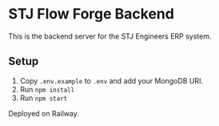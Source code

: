 
# STJ Flow Forge Backend

This is the backend server for the STJ Engineers ERP system.

## Setup

1. Copy `.env.example` to `.env` and add your MongoDB URI.
2. Run `npm install`
3. Run `npm start`

Deployed on Railway.
